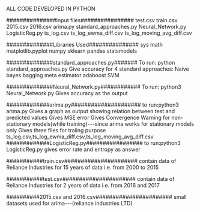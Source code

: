 ALL CODE DEVELOPED IN PYTHON

###############Input files################
test.csv
train.csv
2015.csv
2016.csv
arima.py
standard_approaches.py
Neural_Network.py
LogisticReg.py
ts_log.csv
ts_log_ewma_diff.csv
ts_log_moving_avg_diff.csv


##############Libraries Used###############
sys
math
matplotlib.pyplot
numpy
sklearn
pandas
statsmodels


##############standard_approaches.py#######
To run: python standard_approaches.py
Give accuracy for 4 standard approaches:
Naive bayes
bagging meta estimator
adaboost
SVM


##############Neural_Network.py############
To run: python3 Neural_Network.py
Gives accuracy as the output


#############arima.py#####################
to run:python3 arima.py
Gives a graph as output showing relation between test and predicted values
Gives MSE error
Gives Convergence Warning for non-stationary models(while training)---since arima works for stationary models only
Gives three files for traiing purpose ts_log.csv,ts_log_ewma_diff.csv,ts_log_moving_avg_diff.csv
#############LogisticReg.py#################
to run:python3 LogisticReg.py
gives error rate and entropy as answer

###########train.csv######################
contain data of Reliance Industries for 15 years of data i.e. from 2000 to 2015


###########test.csv######################
contain data of Reliance Industries for 2 years of data i.e. from 2016 and 2017

##########2015.csv and 2016.csv#######################
small datasets used for arima---(reliance industries LTD)









